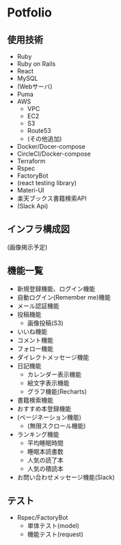 # Potfolio

## 使用技術
* Ruby
* Ruby on Rails
* React
* MySQL
* (Webサーバ)
* Puma
* AWS
  * VPC
  * EC2
  * S3
  * Route53
  * (その他追加)
* Docker/Docer-compose
* CircleCI/Docker-compose
* Terraform
* Rspec
* FactoryBot
* (react testing library)
* Materi-UI
* 楽天ブックス書籍検索API
* (Slack Api)

## インフラ構成図
(画像掲示予定)

## 機能一覧
* 新規登録機能、ログイン機能
* 自動ログイン(Remember me)機能
* メール認証機能
* 投稿機能
  * 画像投稿(S3)
* いいね機能
* コメント機能
* フォロー機能
* ダイレクトメッセージ機能
* 日記機能
  * カレンダー表示機能
  * 絵文字表示機能 
  * グラフ機能(Recharts)
* 書籍検索機能
* おすすめ本登録機能
* (ページネーション機能)
  * (無限スクロール機能)
* ランキング機能
  * 平均睡眠時間
  * 睡眠本読書数
  * 人気の読了本
  * 人気の積読本
* お問い合わせメッセージ機能(Slack)


## テスト
* Rspec/FactoryBot
  * 単体テスト(model)
  * 機能テスト(request)

